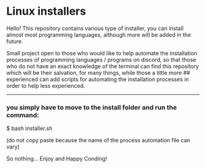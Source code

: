 # Linux installers 

Hello! This repository contains various type of installer, you can install almost most programming languages, although more will be added in the future.


Small project open to those who would like to help automate the installation processes of programming languages ​​/ programs on discord, so that those
who do not have an exact knowledge of the terminal can find this repository which will be their salvation, for many things, while those a little more ## experienced can add scripts for automating the installation processes in order to help less experienced. 

________________________________________________________________________

### you simply have to move to the install folder and run the command: 



$ bash installer.sh 



(do not copy paste because the name of the process automation file can vary)


So nothing...
Enjoy and Happy Conding!
